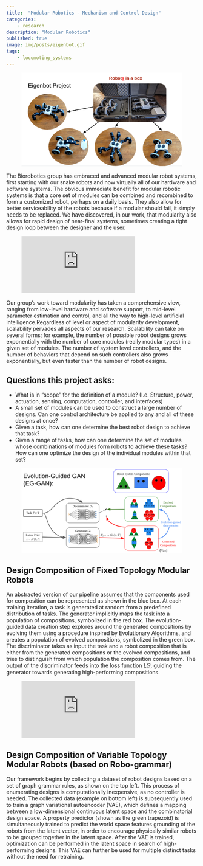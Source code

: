 ```yaml
---
title:  "Modular Robotics - Mechanism and Control Design"
categories:
    - research
description: "Modular Robotics"
published: true
image: img/posts/eigenbot.gif
tags:
    - locomoting_systems
---
```


<figure>
 <img src="img/posts/Eigenbot.png" alt="" />
</figure>

The Biorobotics group has embraced and advanced modular robot systems, first starting with our snake robots and now virtually all of our hardware and software systems. The obvious immediate benefit for modular robotic systems is that a core set of modules can be combined and recombined to form a customized robot, perhaps on a daily basis. They also allow for better serviceability of the robots because if a modular should fail, it simply needs to be replaced. We have discovered, in our work, that modularity also allows for rapid design of near-final systems, sometimes creating a tight design loop between the designer and the user. 

<figure class="image is-16by9"><iframe class="has-ratio" src="https://www.youtube.com/embed/ok8E6Bc1Jc4" frameborder="0" allowfullscreen></iframe></figure>

Our group’s work toward modularity has taken a comprehensive view, ranging from low-level hardware and software support, to mid-level parameter estimation and control, and all the way to high-level artificial intelligence.Regardless of level or aspect of modularity development, scalability pervades all aspects of our research. Scalability can take on several forms; for example, the number of possible robot designs grows exponentially with the number of core modules (really modular types) in a given set of modules. The number of system level controllers, and the number of behaviors that depend on such controllers also grows exponentially, but even faster than the number of robot designs. 

## Questions this project asks: 
- What is in “scope” for the definition of a module? (I.e. Structure, power, actuation, sensing, computation, controller, and interfaces)
- A small set of modules can be used to construct a large number of designs. Can one control architecture be applied to any and all of these designs at once?
- Given a task, how can one determine the best robot design to achieve that task?
- Given a range of tasks, how can one determine the set of modules whose combinations of modules form robots to achieve these tasks? How can one optimize the design of the individual modules within that set?


<figure>
 <img src="img/posts/EGAN.png" alt="" />
</figure> 

## Design Composition of Fixed Topology Modular Robots

An abstracted version of our pipeline assumes that the components used for composition can be represented as shown in the blue box. At each training iteration, a task is generated at random from a predefined distribution of tasks. The generator implicitly maps the task into a population of compositions, symbolized in the red box. The evolution-guided data creation step explores around the generated compositions by evolving them using a procedure inspired by Evolutionary Algorithms, and creates a population of evolved compositions, symbolized in the green box. The discriminator takes as input the task and a robot composition that is either from the generated compositions or the evolved compositions, and tries to distinguish from which population the composition comes from. The output of the discriminator feeds into the loss function 𝐿𝐺, guiding the generator towards generating high-performing compositions.

<figure class="image is-16by9"><iframe class="has-ratio" src="https://www.youtube.com/embed/oDI1rKeFpU4" frameborder="0" allowfullscreen></iframe></figure>

## Design Composition of Variable Topology Modular Robots (based on Robo-grammar)

Our framework begins by collecting a dataset of robot designs based on a set of graph grammar rules, as shown on the top left. This process of enumerating designs is computationally inexpensive, as no controller is needed. The collected data (example on bottom left) is subsequently used to train a graph variational autoencoder (VAE), which defines a mapping between a low-dimensional continuous latent space and the combinatorial design space. A property predictor (shown as the green trapezoid) is simultaneously trained to predict the world space features  grounding of the robots from the latent vector, in order to encourage physically similar robots to be grouped together in the latent space. After the VAE is trained, optimization can be performed in the latent space in search of high-performing designs. This VAE can further be used for multiple distinct tasks without the need for retraining.